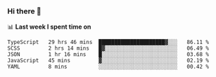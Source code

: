 ### Hi there 👋

<!--
**DBvc/DBvc** is a ✨ _special_ ✨ repository because its `README.md` (this file) appears on your GitHub profile.

Here are some ideas to get you started:

- 🔭 I’m currently working on ...
- 🌱 I’m currently learning ...
- 👯 I’m looking to collaborate on ...
- 🤔 I’m looking for help with ...
- 💬 Ask me about ...
- 📫 How to reach me: ...
- 😄 Pronouns: ...
- ⚡ Fun fact: ...
-->

📊 **Last week I spent time on**
<!--START_SECTION:waka-->
```text
TypeScript   29 hrs 46 mins  █████████████████████▓░░░   86.11 % 
SCSS         2 hrs 14 mins   █▓░░░░░░░░░░░░░░░░░░░░░░░   06.49 % 
JSON         1 hr 16 mins    █░░░░░░░░░░░░░░░░░░░░░░░░   03.68 % 
JavaScript   45 mins         ▓░░░░░░░░░░░░░░░░░░░░░░░░   02.19 % 
YAML         8 mins          ░░░░░░░░░░░░░░░░░░░░░░░░░   00.42 % 
```
<!--END_SECTION:waka-->
